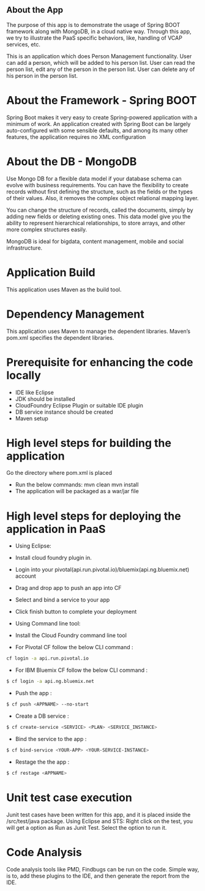 
## About the App

  The purpose of this app is to demonstrate the usage of Spring BOOT framework along with MongoDB, in a cloud native way. Through this app, we try to illustrate the PaaS specific behaviors, like, handling of VCAP services, etc.

  This is an application which does Person Management functionality. User can add a person, which will be added to his person list. User can read the person list, edit any of the person in the person list. User can delete any of his person in the person list.
  
# About the Framework - Spring BOOT

  Spring Boot makes it very easy to create Spring-powered application with a minimum of work. An application created with Spring Boot can be largely auto-configured with some sensible defaults, and among its many other features, the application requires no XML configuration
  
# About the DB - MongoDB

 Use Mongo DB for a flexible data model if your database schema can evolve with business requirements. You can have the flexibility to create records without first defining the structure, such as the fields or the types of their values. Also, it removes the complex object relational mapping layer.

  You can change the structure of records, called the documents, simply by adding new fields or deleting existing ones. This data model give you the ability to represent hierarchical relationships, to store arrays, and other more complex structures easily. 

  MongoDB is ideal for bigdata, content management, mobile and social infrastructure.
  
# Application Build

  This application uses Maven as the build tool.
  
# Dependency Management

  This application uses Maven to manage the dependent libraries. Maven’s pom.xml specifies the dependent libraries. 
 
# Prerequisite for enhancing the code locally
  
  * IDE like Eclipse
  * JDK should be installed 
  * CloudFoundry Eclipse Plugin or suitable IDE plugin
  * DB service instance should be created 
  * Maven setup 

# High level steps for building the application

  Go the directory where pom.xml is placed
  * Run the below commands:
            mvn clean
            mvn install
  * The application will be packaged as a war/jar file 

# High level steps for deploying the application in PaaS
    
  -  Using Eclipse: 
  - Install cloud foundry plugin in.
  - Login into your pivotal(api.run.pivotal.io)/bluemix(api.ng.bluemix.net) account
  - Drag and drop app to push an app into CF
  - Select and bind a service to your app 
  - Click finish button to complete your deployment
  
  - Using Command line tool: 
  - Install the Cloud Foundry command line tool

  - For Pivotal CF follow the below CLI command :
```sh
cf login -a api.run.pivotal.io
```
  - For IBM Bluemix CF follow the below CLI command :
```sh
$ cf login -a api.ng.bluemix.net
```

- Push the app :
```sh
$ cf push <APPNAME> --no-start
```
 - Create a DB service :

```sh
$ cf create-service <SERVICE> <PLAN> <SERVICE_INSTANCE>
```
 - Bind the service to the app :

```sh
$ cf bind-service <YOUR-APP> <YOUR-SERVICE-INSTANCE>
```
 - Restage the the app :

```sh
$ cf restage <APPNAME>
```
# Unit test case execution

  Junit test cases have been written for this app, and it is placed inside the /src/test/java package. 
  Using Eclipse and STS:
  Right click on the test, you will get a option as Run as Junit Test. Select the option to run it. 
  
# Code Analysis
  Code analysis tools like PMD, Findbugs can be run on the code. Simple way, is to, add these plugins to the IDE, and then generate the report from the IDE.
